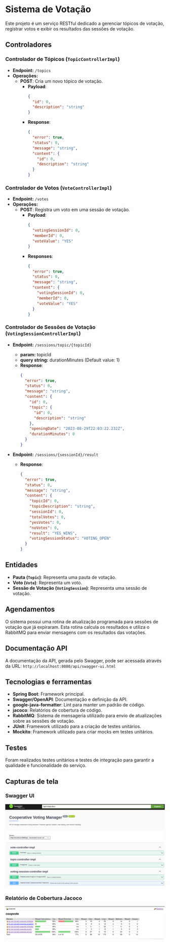 # Sistema de Votação

Este projeto é um serviço RESTful dedicado a gerenciar tópicos de votação, registrar votos e exibir os resultados das sessões de votação.

## Controladores

### Controlador de Tópicos (`TopicControllerImpl`)

- **Endpoint:** `/topics`
- **Operações:**
  - **POST**: Cria um novo tópico de votação.
    - **Payload**:
      ```json
      {
        "id": 0,
        "description": "string"
      }
      ```
    - **Response**:
      ```json
      {
        "error": true,
        "status": 0,
        "message": "string",
        "content": {
          "id": 0,
          "description": "string"
        }
      }
      ```

### Controlador de Votos (`VoteControllerImpl`)

- **Endpoint:** `/votes`
- **Operações:**
  - **POST**: Registra um voto em uma sessão de votação.
    - **Payload**:
      ```json
      {
        "votingSessionId": 0,
        "memberId": 0,
        "voteValue": "YES"
      }
      ```
    - **Responses**:
      ```json
      {
        "error": true,
        "status": 0,
        "message": "string",
        "content": {
          "votingSessionId": 0,
          "memberId": 0,
          "voteValue": "YES"
        }
      }
      ```

### Controlador de Sessões de Votação (`VotingSessionControllerImpl`)

- **Endpoint:** `/sessions/topic/{topicId}`
  - **param:** topicId
  - **query string:** durationMinutes (Default value: 1)
  - **Response**:
    ```json
    {
      "error": true,
      "status": 0,
      "message": "string",
      "content": {
        "id": 0,
        "topic": {
          "id": 0,
          "description": "string"
        },
        "openingDate": "2023-08-29T22:03:22.232Z",
        "durationMinutes": 0
      }
    }
    ```

- **Endpoint:** `/sessions/{sessionId}/result`
  - **Response**:
    ```json
    {
      "error": true,
      "status": 0,
      "message": "string",
      "content": {
        "topicId": 0,
        "topicDescription": "string",
        "sessionId": 0,
        "totalVotes": 0,
        "yesVotes": 0,
        "noVotes": 0,
        "result": "YES_WINS",
        "votingSessionStatus": "VOTING_OPEN"
      }
    }
    ```

## Entidades

- **Pauta (`Topic`)**: Representa uma pauta de votação.
- **Voto (`Vote`)**: Representa um voto.
- **Sessão de Votação (`VotingSession`)**: Representa uma sessão de votação.

## Agendamentos

O sistema possui uma rotina de atualização programada para sessões de votação que já expiraram. Esta rotina calcula os resultados e utiliza o RabbitMQ para enviar mensagens com os resultados das votações.

## Documentação API

A documentação da API, gerada pelo Swagger, pode ser acessada através da URL: `http://localhost:8080/api/swagger-ui.html`

## Tecnologias e ferramentas

- **Spring Boot**: Framework principal.
- **Swagger/OpenAPI**: Documentação e definição da API.
- **google-java-formatter**: Lint para manter um padrão de código.
- **jacoco**: Relatórios de cobertura de código.
- **RabbitMQ**: Sistema de mensageria utilizado para envio de atualizações sobre as sessões de votação.
- **JUnit**: Framework utilizado para a criação de testes unitários.
- **Mockito**: Framework utilizado para criar mocks em testes unitários.

## Testes

Foram realizados testes unitários e testes de integração para garantir a qualidade e funcionalidade do serviço.

## Capturas de tela

### Swagger UI

![Captura de tela da Swagger UI](src/main/resources/static/img/swagger.png)

### Relatório de Cobertura Jacoco

![Captura de tela do Relatório Jacoco](src/main/resources/static/img/jacoco.png)
